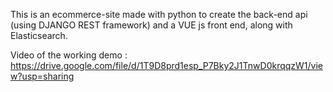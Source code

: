This is an ecommerce-site made with python to create the back-end api (using DJANGO REST framework) and a VUE js front end, along with Elasticsearch.

Video of the working demo : https://drive.google.com/file/d/1T9D8prd1esp_P7Bky2J1TnwD0krqqzW1/view?usp=sharing

